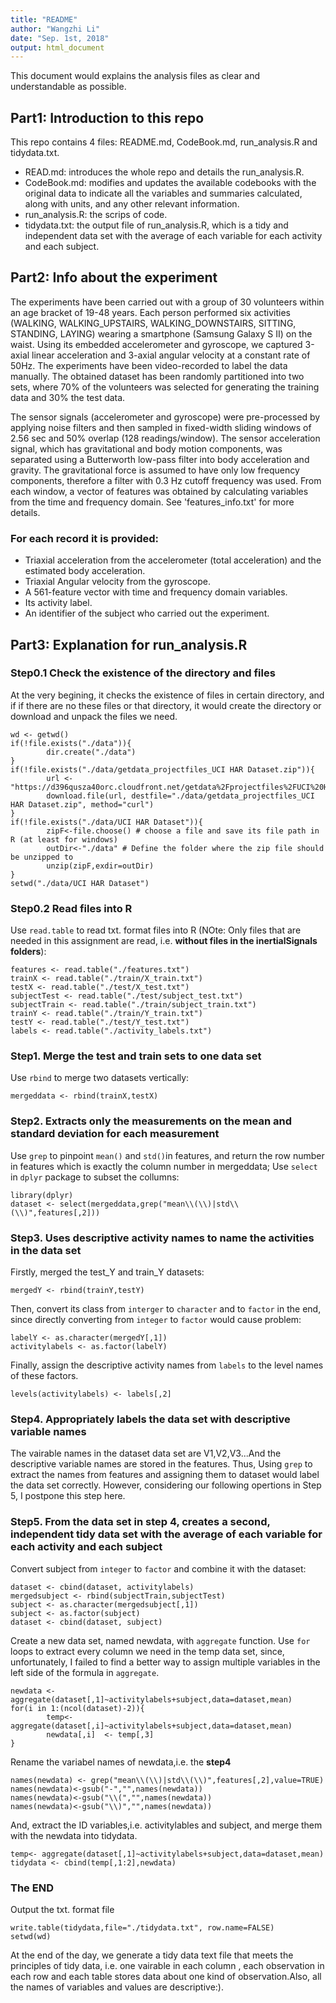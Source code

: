 ```yaml
---
title: "README"
author: "Wangzhi Li"
date: "Sep. 1st, 2018"
output: html_document
---
```


This document would explains the analysis files as clear and understandable as possible.

## Part1: Introduction to this repo

This repo contains 4 files: README.md, CodeBook.md, run_analysis.R and tidydata.txt.

  * READ.md: introduces the whole repo and details the run_analysis.R.
  * CodeBook.md: modifies and updates the available codebooks with the original data to indicate all the variables and summaries calculated, along with units, and any other relevant information.
  * run_analysis.R: the scrips of code.
  * tidydata.txt: the output file of run_analysis.R, which is a tidy and independent data set with the average of each variable for each activity and each subject.

## Part2: Info about the experiment

The experiments have been carried out with a group of 30 volunteers within an age bracket of 19-48 years. Each person performed six activities (WALKING, WALKING_UPSTAIRS, WALKING_DOWNSTAIRS, SITTING, STANDING, LAYING) wearing a smartphone (Samsung Galaxy S II) on the waist. Using its embedded accelerometer and gyroscope, we captured 3-axial linear acceleration and 3-axial angular velocity at a constant rate of 50Hz. The experiments have been video-recorded to label the data manually. The obtained dataset has been randomly partitioned into two sets, where 70% of the volunteers was selected for generating the training data and 30% the test data. 

The sensor signals (accelerometer and gyroscope) were pre-processed by applying noise filters and then sampled in fixed-width sliding windows of 2.56 sec and 50% overlap (128 readings/window). The sensor acceleration signal, which has gravitational and body motion components, was separated using a Butterworth low-pass filter into body acceleration and gravity. The gravitational force is assumed to have only low frequency components, therefore a filter with 0.3 Hz cutoff frequency was used. From each window, a vector of features was obtained by calculating variables from the time and frequency domain. See 'features_info.txt' for more details. 

### For each record it is provided:

- Triaxial acceleration from the accelerometer (total acceleration) and the estimated body acceleration.
- Triaxial Angular velocity from the gyroscope. 
- A 561-feature vector with time and frequency domain variables. 
- Its activity label. 
- An identifier of the subject who carried out the experiment.


## Part3: Explanation for run_analysis.R

### Step0.1 Check the existence of the directory and files 

At the very begining, it checks the existence of files in certain directory, and if if there are no these files or that directory, it would create the directory or download and unpack the files we need. 
```
wd <- getwd()
if(!file.exists("./data")){
        dir.create("./data")  
}
if(!file.exists("./data/getdata_projectfiles_UCI HAR Dataset.zip")){
        url <- "https://d396qusza40orc.cloudfront.net/getdata%2Fprojectfiles%2FUCI%20HAR%20Dataset.zip"
        download.file(url, destfile="./data/getdata_projectfiles_UCI HAR Dataset.zip", method="curl")
}
if(!file.exists("./data/UCI HAR Dataset")){
        zipF<-file.choose() # choose a file and save its file path in R (at least for windows)
        outDir<-"./data" # Define the folder where the zip file should be unzipped to 
        unzip(zipF,exdir=outDir) 
}
setwd("./data/UCI HAR Dataset")
```

### Step0.2 Read files into R

Use `read.table` to read txt. format files into R (NOte: Only files that are needed in this assignment are read, i.e. **without files in the inertialSignals folders**):
```
features <- read.table("./features.txt")
trainX <- read.table("./train/X_train.txt")
testX <- read.table("./test/X_test.txt")
subjectTest <- read.table("./test/subject_test.txt")
subjectTrain <- read.table("./train/subject_train.txt")
trainY <- read.table("./train/Y_train.txt")
testY <- read.table("./test/Y_test.txt")
labels <- read.table("./activity_labels.txt")
```
### Step1. Merge the test and train sets to one data set

Use `rbind` to merge two datasets vertically: 
```
mergeddata <- rbind(trainX,testX)
```
### Step2. Extracts only the measurements on the mean and standard deviation for each measurement

Use `grep` to pinpoint `mean()` and `std()`in features, and return the row number in features which is exactly the column number in mergeddata;
Use `select` in `dplyr` package to subset the collumns:
```
library(dplyr)
dataset <- select(mergeddata,grep("mean\\(\\)|std\\(\\)",features[,2]))
```

### Step3. Uses descriptive activity names to name the activities in the data set

Firstly, merged the test_Y and train_Y datasets:
```
mergedY <- rbind(trainY,testY)
```
Then, convert its class from `interger` to `character` and to `factor` in the end, since directly converting from `integer` to `factor` would cause problem:
```
labelY <- as.character(mergedY[,1])
activitylabels <- as.factor(labelY)
```
Finally, assign the descriptive activity names from `labels` to the level names of these factors.
```
levels(activitylabels) <- labels[,2]
```

### Step4. Appropriately labels the data set with descriptive variable names

The vairable names in the dataset data set are V1,V2,V3...And the descriptive variable names are stored in the features. Thus, Using `grep` to extract the names from features and assigning them to dataset would label the data set correctly. 
However, considering our following opertions in Step 5, I postpone this step here.

### Step5. From the data set in step 4, creates a second, independent tidy data set with the average of each variable for each activity and each subject

Convert subject from `integer` to `factor` and combine it with the dataset:
```
dataset <- cbind(dataset, activitylabels)
mergedsubject <- rbind(subjectTrain,subjectTest)
subject <- as.character(mergedsubject[,1])
subject <- as.factor(subject)
dataset <- cbind(dataset, subject)
```
Create a new data set, named newdata, with `aggregate` function.
Use `for` loops to extract every column we need in the temp data set, since, unfortunately, I failed to find a better way to assign multiple variables in the left side of the formula in `aggregate`.
```
newdata <- aggregate(dataset[,1]~activitylabels+subject,data=dataset,mean)
for(i in 1:(ncol(dataset)-2)){
        temp<- aggregate(dataset[,i]~activitylabels+subject,data=dataset,mean)
        newdata[,i]  <- temp[,3]
}
```
Rename the variabel names of newdata,i.e. the **step4**
```
names(newdata) <- grep("mean\\(\\)|std\\(\\)",features[,2],value=TRUE)
names(newdata)<-gsub("-","",names(newdata))
names(newdata)<-gsub("\\(","",names(newdata))
names(newdata)<-gsub("\\)","",names(newdata))
```
And, extract the ID variables,i.e. activitylables and subject, and merge them with the newdata into tidydata.
```
temp<- aggregate(dataset[,1]~activitylabels+subject,data=dataset,mean)
tidydata <- cbind(temp[,1:2],newdata)
```

### The END
Output the txt. format file
```
write.table(tidydata,file="./tidydata.txt", row.name=FALSE)
setwd(wd)
```
At the end of the day, we generate a tidy data text file that meets the principles of tidy data, i.e. one vairable in each column , each observation in each row and each table stores data about one kind of observation.Also, all the names of variables and values are descriptive:).

